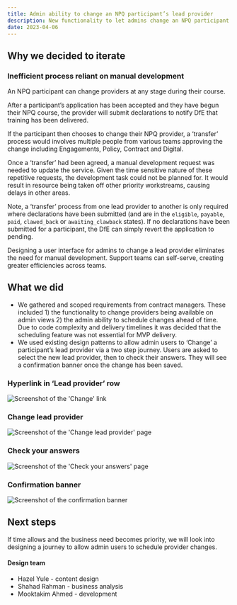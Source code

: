 ```yaml
---
title: Admin ability to change an NPQ participant’s lead provider
description: New functionality to let admins change an NPQ participant’s lead provider. Deployed in March 2023
date: 2023-04-06
---
```


## Why we decided to iterate

### Inefficient process reliant on manual development 

An NPQ participant can change providers at any stage during their course.  

After a participant’s application has been accepted and they have begun their NPQ course, the provider will submit declarations to notify DfE that training has been delivered. 

If the participant then chooses to change their NPQ provider, a ‘transfer’ process would involves multiple people from various teams approving the change including Engagements, Policy, Contract and Digital. 

Once a ‘transfer’ had been agreed, a manual development request was needed to update the service. Given the time sensitive nature of these repetitive requests, the development task could not be planned for. It would result in resource being taken off other priority workstreams, causing delays in other areas.

Note, a ‘transfer’ process from one lead provider to another is only required where declarations have been submitted (and are in the `eligible`, `payable`, `paid`, `clawed_back` or `awaiting_clawback` states). If no declarations have been submitted for a participant, the DfE can simply revert the application to pending.

Designing a user interface for admins to change a lead provider eliminates the need for manual development. Support teams can self-serve, creating greater efficiencies across teams. 

## What we did 

* We gathered and scoped requirements from contract managers. These included 1) the functionality to change providers being available on admin views 2) the admin ability to schedule changes ahead of time. Due to code complexity and delivery timelines it was decided that the scheduling feature was not essential for MVP delivery.
* We used existing design patterns to allow admin users to ‘Change’ a participant’s lead provider via a two step journey. Users are asked to select the new lead provider, then to check their answers. They will see a confirmation banner once the change has been saved.

### Hyperlink in ‘Lead provider’ row 

![Screenshot of the 'Change' link](/support-for-cpd/2023-04-06-change-npq-lead-provider/01-change-hyperlink.png)

### Change lead provider 

![Screenshot of the 'Change lead provider' page](/support-for-cpd/2023-04-06-change-npq-lead-provider/02-change-lead-provider.png)

### Check your answers

![Screenshot of the 'Check your answers' page](/support-for-cpd/2023-04-06-change-npq-lead-provider/03-check-your-answers.png)

### Confirmation banner 

![Screenshot of the confirmation banner](/support-for-cpd/2023-04-06-change-npq-lead-provider/04-confirmation-banner.png)

## Next steps 

If time allows and the business need becomes priority, we will look into designing a journey to allow admin users to schedule provider changes.


#### Design team

- Hazel Yule - content design
- Shahad Rahman - business analysis 
- Mooktakim Ahmed - development
